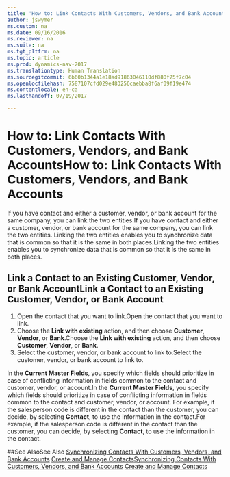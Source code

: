 ```yaml
---
title: 'How to: Link Contacts With Customers, Vendors, and Bank Accounts'
author: jswymer
ms.custom: na
ms.date: 09/16/2016
ms.reviewer: na
ms.suite: na
ms.tgt_pltfrm: na
ms.topic: article
ms.prod: dynamics-nav-2017
ms.translationtype: Human Translation
ms.sourcegitcommit: 6b60b1344a1e18ad91863046110df880f75f7c04
ms.openlocfilehash: 7587107cfd029e483256caebba8f6af09f19e474
ms.contentlocale: en-ca
ms.lasthandoff: 07/19/2017

---
```

# <a name="how-to-link-contacts-with-customers-vendors-and-bank-accounts"></a><span data-ttu-id="cdd2a-102">How to: Link Contacts With Customers, Vendors, and Bank Accounts</span><span class="sxs-lookup"><span data-stu-id="cdd2a-102">How to: Link Contacts With Customers, Vendors, and Bank Accounts</span></span>
<span data-ttu-id="cdd2a-103">If you have contact and either a customer, vendor, or bank account for the same company, you can link the two entities.</span><span class="sxs-lookup"><span data-stu-id="cdd2a-103">If you have contact and either a customer, vendor, or bank account for the same company, you can link the two entities.</span></span> <span data-ttu-id="cdd2a-104">Linking the two entities enables you to synchronize data that is common so that it is the same in both places.</span><span class="sxs-lookup"><span data-stu-id="cdd2a-104">Linking the two entities enables you to synchronize data that is common so that it is the same in both places.</span></span>

## <a name="link-a-contact-to-an-existing-customer-vendor-or-bank-account"></a><span data-ttu-id="cdd2a-105">Link a Contact to an Existing Customer, Vendor, or Bank Account</span><span class="sxs-lookup"><span data-stu-id="cdd2a-105">Link a Contact to an Existing Customer, Vendor, or Bank Account</span></span>
1. <span data-ttu-id="cdd2a-106">Open the contact that you want to link.</span><span class="sxs-lookup"><span data-stu-id="cdd2a-106">Open the contact that you want to link.</span></span>
2. <span data-ttu-id="cdd2a-107">Choose the **Link with existing** action, and then choose **Customer**, **Vendor**, or **Bank**.</span><span class="sxs-lookup"><span data-stu-id="cdd2a-107">Choose the **Link with existing** action, and then choose **Customer**, **Vendor**, or **Bank**.</span></span>
3. <span data-ttu-id="cdd2a-108">Select the customer, vendor, or bank account to link to.</span><span class="sxs-lookup"><span data-stu-id="cdd2a-108">Select the customer, vendor, or bank account to link to.</span></span>

 <span data-ttu-id="cdd2a-109">In the **Current Master Fields**, you specify which fields should prioritize in case of conflicting information in fields common to the contact and customer, vendor, or account.</span><span class="sxs-lookup"><span data-stu-id="cdd2a-109">In the **Current Master Fields**, you specify which fields should prioritize in case of conflicting information in fields common to the contact and customer, vendor, or account.</span></span> <span data-ttu-id="cdd2a-110">For example, if the salesperson code is different in the contact than the customer, you can decide, by selecting **Contact**, to use the information in the contact.</span><span class="sxs-lookup"><span data-stu-id="cdd2a-110">For example, if the salesperson code is different in the contact than the customer, you can decide, by selecting **Contact**, to use the information in the contact.</span></span>


##<a name="see-also"></a><span data-ttu-id="cdd2a-111">See Also</span><span class="sxs-lookup"><span data-stu-id="cdd2a-111">See Also</span></span>
<span data-ttu-id="cdd2a-112">[Synchronizing Contacts With Customers, Vendors, and Bank Accounts](marketing-synchronize-contacts-customers-vendors-bank-accounts.md)
[Create and Manage Contacts](marketing-contacts.md)</span><span class="sxs-lookup"><span data-stu-id="cdd2a-112">[Synchronizing Contacts With Customers, Vendors, and Bank Accounts](marketing-synchronize-contacts-customers-vendors-bank-accounts.md)
[Create and Manage Contacts](marketing-contacts.md)</span></span>  


